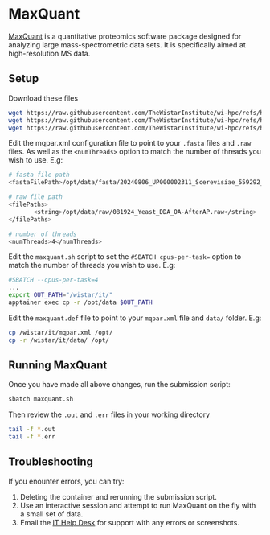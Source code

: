 # MaxQuant

[MaxQuant](https://www.maxquant.org) is a quantitative proteomics software package designed for analyzing large mass-spectrometric data sets. It is specifically aimed at high-resolution MS data.

## Setup

Download these files

```bash
wget https://raw.githubusercontent.com/TheWistarInstitute/wi-hpc/refs/heads/main/apptainer/maxquant/recipe.def
wget https://raw.githubusercontent.com/TheWistarInstitute/wi-hpc/refs/heads/main/apptainer/maxquant/sub.sh
wget https://raw.githubusercontent.com/TheWistarInstitute/wi-hpc/refs/heads/main/apptainer/maxquant/mqpar.xml
```

Edit the mqpar.xml configuration file to point to your `.fasta` files and `.raw` files. As well as the `<numThreads>` option to match the number of threads you wish to use. E.g:

```bash
# fasta file path
<fastaFilePath>/opt/data/fasta/20240806_UP000002311_Scerevisiae_559292_CI.fasta</fastaFilePath>

# raw file path
<filePaths>
       <string>/opt/data/raw/081924_Yeast_DDA_OA-AfterAP.raw</string>
</filePaths>

# number of threads
<numThreads>4</numThreads>
```

Edit the `maxquant.sh` script to set the `#SBATCH cpus-per-task=` option to match the number of threads you wish to use. E.g:

```bash
#SBATCH --cpus-per-task=4
...
export OUT_PATH="/wistar/it/"
apptainer exec cp -r /opt/data $OUT_PATH
```

Edit the `maxquant.def` file to point to your `mqpar.xml` file and `data/` folder. E.g:

```bash
cp /wistar/it/mqpar.xml /opt/
cp -r /wistar/it/data/ /opt/
```

## Running MaxQuant

Once you have made all above changes, run the submission script:

```bash
sbatch maxquant.sh
```

Then review the `.out` and `.err` files in your working directory

```bash
tail -f *.out
tail -f *.err
```

## Troubleshooting

If you enounter errors, you can try:

1. Deleting the container and rerunning the submission script.
2. Use an interactive session and attempt to run MaxQuant on the fly with a small set of data.
3. Email the [IT Help Desk](mailto::helpdesk@wistar.org) for support with any errors or screenshots.

